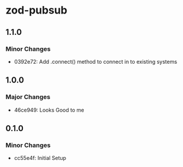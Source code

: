 # zod-pubsub

## 1.1.0

### Minor Changes

- 0392e72: Add .connect() method to connect in to existing systems

## 1.0.0

### Major Changes

- 46ce949: Looks Good to me

## 0.1.0

### Minor Changes

- cc55e4f: Initial Setup
